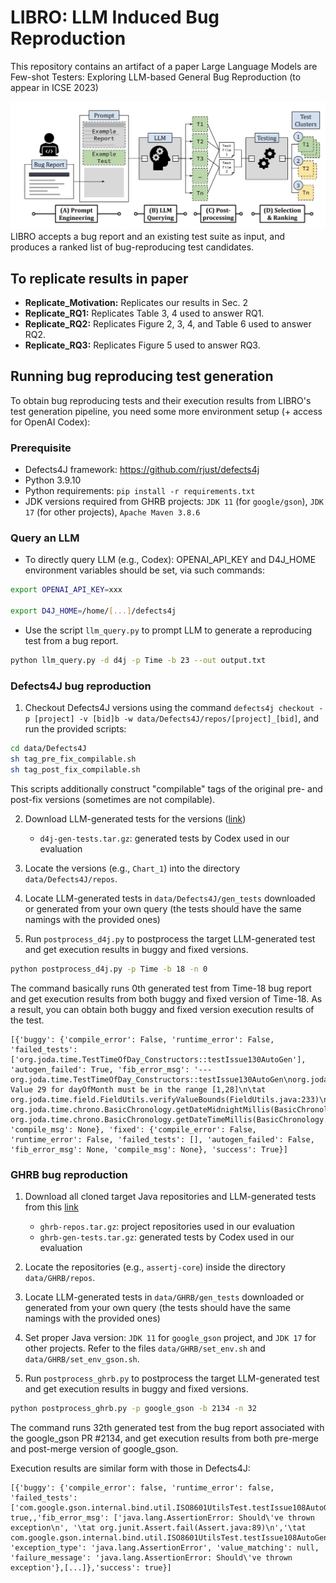 # LIBRO: LLM Induced Bug Reproduction


This repository contains an artifact of a paper Large Language Models are Few-shot Testers: Exploring LLM-based General Bug Reproduction (to appear in ICSE 2023)

![](./resource/overview.png)
LIBRO accepts a bug report and an existing test suite as input, and produces a ranked list of bug-reproducing test candidates.

## To replicate results in paper
* **Replicate_Motivation:** Replicates our results in Sec. 2
* **Replicate_RQ1:** Replicates Table 3, 4 used to answer RQ1.
* **Replicate_RQ2:** Replicates Figure 2, 3, 4, and Table 6 used to answer RQ2.
* **Replicate_RQ3:** Replicates Figure 5 used to answer RQ3.

## Running bug reproducing test generation
To obtain bug reproducing tests and their execution results from LIBRO's test generation pipeline, you need some more environment setup (+ access for OpenAI Codex):

### Prerequisite
* Defects4J framework: https://github.com/rjust/defects4j
* Python 3.9.10
* Python requirements: `pip install -r requirements.txt`
* JDK versions required from GHRB projects: `JDK 11` (for `google/gson`), `JDK 17` (for other projects), `Apache Maven 3.8.6`


### Query an LLM
* To directly query LLM (e.g., Codex): OPENAI_API_KEY and D4J_HOME environment variables should be set, via such commands:

```bash
export OPENAI_API_KEY=xxx 

export D4J_HOME=/home/[...]/defects4j
```

* Use the script `llm_query.py` to prompt LLM to generate a reproducing test from a bug report. 
```bash
python llm_query.py -d d4j -p Time -b 23 --out output.txt
```

### Defects4J bug reproduction
1. Checkout Defects4J versions using the command `defects4j checkout -p [project] -v [bid]b -w data/Defects4J/repos/[project]_[bid]`, and run the provided scripts:
```bash 
cd data/Defects4J
sh tag_pre_fix_compilable.sh
sh tag_post_fix_compilable.sh
```
This scripts additionally construct "compilable" tags of the original pre- and post-fix versions (sometimes are not compilable).


2. Download LLM-generated tests for the versions ([link](https://figshare.com/s/aba0a7465f04ce45ba55))
    * `d4j-gen-tests.tar.gz`: generated tests by Codex used in our evaluation

3. Locate the versions (e.g., `Chart_1`) into the directory `data/Defects4J/repos`.

4. Locate LLM-generated tests in `data/Defects4J/gen_tests` downloaded or generated from your own query (the tests should have the same namings with the provided ones)

5. Run `postprocess_d4j.py` to postprocess the target LLM-generated test and get execution results in buggy and fixed versions.
```bash
python postprocess_d4j.py -p Time -b 18 -n 0 
```
The command basically runs 0th generated test from Time-18 bug report and get execution results from both buggy and fixed version of Time-18. As a result, you can obtain both buggy and fixed version execution results of the test.

```
[{'buggy': {'compile_error': False, 'runtime_error': False, 'failed_tests': ['org.joda.time.TestTimeOfDay_Constructors::testIssue130AutoGen'], 'autogen_failed': True, 'fib_error_msg': '--- org.joda.time.TestTimeOfDay_Constructors::testIssue130AutoGen\norg.joda.time.IllegalFieldValueException: Value 29 for dayOfMonth must be in the range [1,28]\n\tat org.joda.time.field.FieldUtils.verifyValueBounds(FieldUtils.java:233)\n\tat org.joda.time.chrono.BasicChronology.getDateMidnightMillis(BasicChronology.java:605)\n\tat org.joda.time.chrono.BasicChronology.getDateTimeMillis(BasicChronology.java:177)\n', 'compile_msg': None}, 'fixed': {'compile_error': False, 'runtime_error': False, 'failed_tests': [], 'autogen_failed': False, 'fib_error_msg': None, 'compile_msg': None}, 'success': True}]
```

### GHRB bug reproduction
1. Download all cloned target Java repositories and LLM-generated tests from this [link](https://figshare.com/s/de40ea0a3dea94560e84)
    * `ghrb-repos.tar.gz`: project repositories used in our evaluation
    * `ghrb-gen-tests.tar.gz`: generated tests by Codex used in our evaluation

2. Locate the repositories (e.g., `assertj-core`) inside the directory `data/GHRB/repos`.
    

3. Locate LLM-generated tests in `data/GHRB/gen_tests` downloaded or generated from your own query (the tests should have the same namings with the provided ones)

4. Set proper Java version: `JDK 11` for `google_gson` project, and `JDK 17` for other projects. Refer to the files `data/GHRB/set_env.sh` and `data/GHRB/set_env_gson.sh`.

4. Run `postprocess_ghrb.py` to postprocess the target LLM-generated test and get execution results in buggy and fixed versions.
```bash
python postprocess_ghrb.py -p google_gson -b 2134 -n 32 
```
The command runs 32th generated test from the bug report associated with the google_gson PR #2134, and get execution results from both pre-merge and post-merge version of google_gson.

Execution results are similar form with those in Defects4J:
```
[{'buggy': {'compile_error': false, 'runtime_error': false, 'failed_tests': ['com.google.gson.internal.bind.util.ISO8601UtilsTest.testIssue108AutoGen'],'autogen_failed': true,,'fib_error_msg': ['java.lang.AssertionError: Should\'ve thrown exception\n', '\tat org.junit.Assert.fail(Assert.java:89)\n','\tat com.google.gson.internal.bind.util.ISO8601UtilsTest.testIssue108AutoGen(ISO8601UtilsTest.java:100)\n'], 'exception_type': 'java.lang.AssertionError', 'value_matching': null, 'failure_message': 'java.lang.AssertionError: Should\'ve thrown exception'},[...]},'success': true}]
```